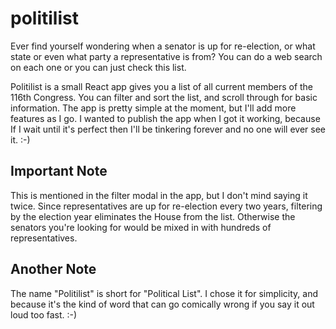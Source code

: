 # politilist
Ever find yourself wondering when a senator is up for re-election, or what state or even what party a representative is from? You can do a web search on each one or you can just check this list.

Politilist is a small React app gives you a list of all current members of the 116th Congress. You can filter and sort the list, and scroll through for basic information. The app is pretty simple at the moment, but I'll add more features as I go. I wanted to publish the app when I got it working, because If I wait until it's perfect then I'll be tinkering forever and no one will ever see it.   :-)

## Important Note
This is mentioned in the filter modal in the app, but I don't mind saying it twice. Since representatives are up for re-election every two years, filtering by the election year eliminates the House from the list. Otherwise the senators you're looking for would be mixed in with hundreds of representatives.

## Another Note
The name "Politilist" is short for "Political List". I chose it for simplicity, and because it's the kind of word that can go comically wrong if you say it out loud too fast. :-)